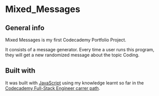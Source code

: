 # Mixed_Messages

## General info
Mixed Messages is my first Codecademy Portfolio Project.

It consists of a message generator. Every time a user runs this program, they will get a new randomized message about the topic Coding.

## Built with
It was built with [JavaScript](https://www.javascript.com/) using my knowledge learnt so far in the [Codecademy Full-Stack Engineer carrer path](https://www.codecademy.com/learn/paths/full-stack-engineer-career-path).
